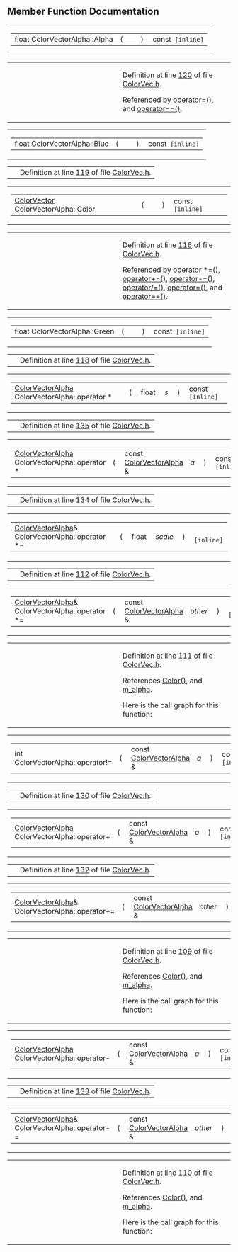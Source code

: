 ## Member Function Documentation

<span id="0333130ffc9187bb3ed905eb61d99832" class="anchor"></span>

<table class="mdTable" data-cellpadding="2" data-cellspacing="0">
<colgroup>
<col style="width: 100%" />
</colgroup>
<tbody>
<tr>
<td class="mdRow"><table data-cellpadding="0" data-cellspacing="0" data-border="0">
<tbody>
<tr>
<td class="md" data-nowrap="" data-valign="top">float ColorVectorAlpha::Alpha</td>
<td class="md" data-valign="top">( </td>
<td class="mdname1" data-valign="top" data-nowrap=""></td>
<td class="md" data-valign="top"> ) </td>
<td class="md" data-nowrap="">const<code> [inline]</code></td>
</tr>
</tbody>
</table></td>
</tr>
</tbody>
</table>

<table data-cellspacing="5" data-cellpadding="0" data-border="0">
<colgroup>
<col style="width: 50%" />
<col style="width: 50%" />
</colgroup>
<tbody>
<tr>
<td> </td>
<td><p>Definition at line <a href="ColorVec_8h-source.md#l00120" class="el">120</a> of file <a href="ColorVec_8h-source.md" class="el">ColorVec.h</a>.</p>
<p>Referenced by <a href="ColorVec_8h-source.md#l00107" class="el">operator=()</a>, and <a href="ColorVec_8h-source.md#l00129" class="el">operator==()</a>.</p></td>
</tr>
</tbody>
</table>

<span id="e3b99a5fe15a4330fd055c8b157ee12f" class="anchor"></span>

<table class="mdTable" data-cellpadding="2" data-cellspacing="0">
<colgroup>
<col style="width: 100%" />
</colgroup>
<tbody>
<tr>
<td class="mdRow"><table data-cellpadding="0" data-cellspacing="0" data-border="0">
<tbody>
<tr>
<td class="md" data-nowrap="" data-valign="top">float ColorVectorAlpha::Blue</td>
<td class="md" data-valign="top">( </td>
<td class="mdname1" data-valign="top" data-nowrap=""></td>
<td class="md" data-valign="top"> ) </td>
<td class="md" data-nowrap="">const<code> [inline]</code></td>
</tr>
</tbody>
</table></td>
</tr>
</tbody>
</table>

|  |  |
|----|----|
|   | Definition at line <a href="ColorVec_8h-source.md#l00119" class="el">119</a> of file <a href="ColorVec_8h-source.md" class="el">ColorVec.h</a>. |

<span id="619d7deb16927463582495a28b86f235" class="anchor"></span>

<table class="mdTable" data-cellpadding="2" data-cellspacing="0">
<colgroup>
<col style="width: 100%" />
</colgroup>
<tbody>
<tr>
<td class="mdRow"><table data-cellpadding="0" data-cellspacing="0" data-border="0">
<tbody>
<tr>
<td class="md" data-nowrap="" data-valign="top"><a href="classColorVector.md" class="el">ColorVector</a> ColorVectorAlpha::Color</td>
<td class="md" data-valign="top">( </td>
<td class="mdname1" data-valign="top" data-nowrap=""></td>
<td class="md" data-valign="top"> ) </td>
<td class="md" data-nowrap="">const<code> [inline]</code></td>
</tr>
</tbody>
</table></td>
</tr>
</tbody>
</table>

<table data-cellspacing="5" data-cellpadding="0" data-border="0">
<colgroup>
<col style="width: 50%" />
<col style="width: 50%" />
</colgroup>
<tbody>
<tr>
<td> </td>
<td><p>Definition at line <a href="ColorVec_8h-source.md#l00116" class="el">116</a> of file <a href="ColorVec_8h-source.md" class="el">ColorVec.h</a>.</p>
<p>Referenced by <a href="ColorVec_8h-source.md#l00111" class="el">operator *=()</a>, <a href="ColorVec_8h-source.md#l00109" class="el">operator+=()</a>, <a href="ColorVec_8h-source.md#l00110" class="el">operator-=()</a>, <a href="ColorVec_8h-source.md#l00113" class="el">operator/=()</a>, <a href="ColorVec_8h-source.md#l00107" class="el">operator=()</a>, and <a href="ColorVec_8h-source.md#l00129" class="el">operator==()</a>.</p></td>
</tr>
</tbody>
</table>

<span id="eb4e3e708de4af84613f52d0c8067edf" class="anchor"></span>

<table class="mdTable" data-cellpadding="2" data-cellspacing="0">
<colgroup>
<col style="width: 100%" />
</colgroup>
<tbody>
<tr>
<td class="mdRow"><table data-cellpadding="0" data-cellspacing="0" data-border="0">
<tbody>
<tr>
<td class="md" data-nowrap="" data-valign="top">float ColorVectorAlpha::Green</td>
<td class="md" data-valign="top">( </td>
<td class="mdname1" data-valign="top" data-nowrap=""></td>
<td class="md" data-valign="top"> ) </td>
<td class="md" data-nowrap="">const<code> [inline]</code></td>
</tr>
</tbody>
</table></td>
</tr>
</tbody>
</table>

|  |  |
|----|----|
|   | Definition at line <a href="ColorVec_8h-source.md#l00118" class="el">118</a> of file <a href="ColorVec_8h-source.md" class="el">ColorVec.h</a>. |

<span id="ab251d56c3e469072bbcfe45d6ad0ac7" class="anchor"></span>

<table class="mdTable" data-cellpadding="2" data-cellspacing="0">
<colgroup>
<col style="width: 100%" />
</colgroup>
<tbody>
<tr>
<td class="mdRow"><table data-cellpadding="0" data-cellspacing="0" data-border="0">
<tbody>
<tr>
<td class="md" data-nowrap="" data-valign="top"><a href="classColorVectorAlpha.md" class="el">ColorVectorAlpha</a> ColorVectorAlpha::operator *</td>
<td class="md" data-valign="top">( </td>
<td class="md" data-nowrap="" data-valign="top">float </td>
<td class="mdname1" data-valign="top" data-nowrap=""><em>s</em></td>
<td class="md" data-valign="top"> ) </td>
<td class="md" data-nowrap="">const<code> [inline]</code></td>
</tr>
</tbody>
</table></td>
</tr>
</tbody>
</table>

|  |  |
|----|----|
|   | Definition at line <a href="ColorVec_8h-source.md#l00135" class="el">135</a> of file <a href="ColorVec_8h-source.md" class="el">ColorVec.h</a>. |

<span id="37b016a6da143375a0eae10a09f3e0a8" class="anchor"></span>

<table class="mdTable" data-cellpadding="2" data-cellspacing="0">
<colgroup>
<col style="width: 100%" />
</colgroup>
<tbody>
<tr>
<td class="mdRow"><table data-cellpadding="0" data-cellspacing="0" data-border="0">
<tbody>
<tr>
<td class="md" data-nowrap="" data-valign="top"><a href="classColorVectorAlpha.md" class="el">ColorVectorAlpha</a> ColorVectorAlpha::operator *</td>
<td class="md" data-valign="top">( </td>
<td class="md" data-nowrap="" data-valign="top">const <a href="classColorVectorAlpha.md" class="el">ColorVectorAlpha</a> &amp; </td>
<td class="mdname1" data-valign="top" data-nowrap=""><em>a</em></td>
<td class="md" data-valign="top"> ) </td>
<td class="md" data-nowrap="">const<code> [inline]</code></td>
</tr>
</tbody>
</table></td>
</tr>
</tbody>
</table>

|  |  |
|----|----|
|   | Definition at line <a href="ColorVec_8h-source.md#l00134" class="el">134</a> of file <a href="ColorVec_8h-source.md" class="el">ColorVec.h</a>. |

<span id="6a8edc774a17f9660cdd36917a5b0fce" class="anchor"></span>

<table class="mdTable" data-cellpadding="2" data-cellspacing="0">
<colgroup>
<col style="width: 100%" />
</colgroup>
<tbody>
<tr>
<td class="mdRow"><table data-cellpadding="0" data-cellspacing="0" data-border="0">
<tbody>
<tr>
<td class="md" data-nowrap="" data-valign="top"><a href="classColorVectorAlpha.md" class="el">ColorVectorAlpha</a>&amp; ColorVectorAlpha::operator *=</td>
<td class="md" data-valign="top">( </td>
<td class="md" data-nowrap="" data-valign="top">float </td>
<td class="mdname1" data-valign="top" data-nowrap=""><em>scale</em></td>
<td class="md" data-valign="top"> ) </td>
<td class="md" data-nowrap=""><code> [inline]</code></td>
</tr>
</tbody>
</table></td>
</tr>
</tbody>
</table>

|  |  |
|----|----|
|   | Definition at line <a href="ColorVec_8h-source.md#l00112" class="el">112</a> of file <a href="ColorVec_8h-source.md" class="el">ColorVec.h</a>. |

<span id="1f36b431956bffd532d6038e537e7bc3" class="anchor"></span>

<table class="mdTable" data-cellpadding="2" data-cellspacing="0">
<colgroup>
<col style="width: 100%" />
</colgroup>
<tbody>
<tr>
<td class="mdRow"><table data-cellpadding="0" data-cellspacing="0" data-border="0">
<tbody>
<tr>
<td class="md" data-nowrap="" data-valign="top"><a href="classColorVectorAlpha.md" class="el">ColorVectorAlpha</a>&amp; ColorVectorAlpha::operator *=</td>
<td class="md" data-valign="top">( </td>
<td class="md" data-nowrap="" data-valign="top">const <a href="classColorVectorAlpha.md" class="el">ColorVectorAlpha</a> &amp; </td>
<td class="mdname1" data-valign="top" data-nowrap=""><em>other</em></td>
<td class="md" data-valign="top"> ) </td>
<td class="md" data-nowrap=""><code> [inline]</code></td>
</tr>
</tbody>
</table></td>
</tr>
</tbody>
</table>

<table data-cellspacing="5" data-cellpadding="0" data-border="0">
<colgroup>
<col style="width: 50%" />
<col style="width: 50%" />
</colgroup>
<tbody>
<tr>
<td> </td>
<td><p>Definition at line <a href="ColorVec_8h-source.md#l00111" class="el">111</a> of file <a href="ColorVec_8h-source.md" class="el">ColorVec.h</a>.</p>
<p>References <a href="ColorVec_8h-source.md#l00116" class="el">Color()</a>, and <a href="ColorVec_8h-source.md#l00097" class="el">m_alpha</a>.</p>
<p>Here is the call graph for this function:</p>
<span class="image placeholder" data-original-image-src="classColorVectorAlpha_1f36b431956bffd532d6038e537e7bc3_cgraph.gif" data-original-image-title="" data-border="0" usemap="#classColorVectorAlpha_1f36b431956bffd532d6038e537e7bc3_cgraph_map"></span></td>
</tr>
</tbody>
</table>

<span id="6dbafdfc9a735181769da8e9ca033f57" class="anchor"></span>

<table class="mdTable" data-cellpadding="2" data-cellspacing="0">
<colgroup>
<col style="width: 100%" />
</colgroup>
<tbody>
<tr>
<td class="mdRow"><table data-cellpadding="0" data-cellspacing="0" data-border="0">
<tbody>
<tr>
<td class="md" data-nowrap="" data-valign="top">int ColorVectorAlpha::operator!=</td>
<td class="md" data-valign="top">( </td>
<td class="md" data-nowrap="" data-valign="top">const <a href="classColorVectorAlpha.md" class="el">ColorVectorAlpha</a> &amp; </td>
<td class="mdname1" data-valign="top" data-nowrap=""><em>a</em></td>
<td class="md" data-valign="top"> ) </td>
<td class="md" data-nowrap="">const<code> [inline]</code></td>
</tr>
</tbody>
</table></td>
</tr>
</tbody>
</table>

|  |  |
|----|----|
|   | Definition at line <a href="ColorVec_8h-source.md#l00130" class="el">130</a> of file <a href="ColorVec_8h-source.md" class="el">ColorVec.h</a>. |

<span id="6e15b8caeb8f8c6683e833501357cda6" class="anchor"></span>

<table class="mdTable" data-cellpadding="2" data-cellspacing="0">
<colgroup>
<col style="width: 100%" />
</colgroup>
<tbody>
<tr>
<td class="mdRow"><table data-cellpadding="0" data-cellspacing="0" data-border="0">
<tbody>
<tr>
<td class="md" data-nowrap="" data-valign="top"><a href="classColorVectorAlpha.md" class="el">ColorVectorAlpha</a> ColorVectorAlpha::operator+</td>
<td class="md" data-valign="top">( </td>
<td class="md" data-nowrap="" data-valign="top">const <a href="classColorVectorAlpha.md" class="el">ColorVectorAlpha</a> &amp; </td>
<td class="mdname1" data-valign="top" data-nowrap=""><em>a</em></td>
<td class="md" data-valign="top"> ) </td>
<td class="md" data-nowrap="">const<code> [inline]</code></td>
</tr>
</tbody>
</table></td>
</tr>
</tbody>
</table>

|  |  |
|----|----|
|   | Definition at line <a href="ColorVec_8h-source.md#l00132" class="el">132</a> of file <a href="ColorVec_8h-source.md" class="el">ColorVec.h</a>. |

<span id="57e17d2106894cc7ddd6d70760007d96" class="anchor"></span>

<table class="mdTable" data-cellpadding="2" data-cellspacing="0">
<colgroup>
<col style="width: 100%" />
</colgroup>
<tbody>
<tr>
<td class="mdRow"><table data-cellpadding="0" data-cellspacing="0" data-border="0">
<tbody>
<tr>
<td class="md" data-nowrap="" data-valign="top"><a href="classColorVectorAlpha.md" class="el">ColorVectorAlpha</a>&amp; ColorVectorAlpha::operator+=</td>
<td class="md" data-valign="top">( </td>
<td class="md" data-nowrap="" data-valign="top">const <a href="classColorVectorAlpha.md" class="el">ColorVectorAlpha</a> &amp; </td>
<td class="mdname1" data-valign="top" data-nowrap=""><em>other</em></td>
<td class="md" data-valign="top"> ) </td>
<td class="md" data-nowrap=""><code> [inline]</code></td>
</tr>
</tbody>
</table></td>
</tr>
</tbody>
</table>

<table data-cellspacing="5" data-cellpadding="0" data-border="0">
<colgroup>
<col style="width: 50%" />
<col style="width: 50%" />
</colgroup>
<tbody>
<tr>
<td> </td>
<td><p>Definition at line <a href="ColorVec_8h-source.md#l00109" class="el">109</a> of file <a href="ColorVec_8h-source.md" class="el">ColorVec.h</a>.</p>
<p>References <a href="ColorVec_8h-source.md#l00116" class="el">Color()</a>, and <a href="ColorVec_8h-source.md#l00097" class="el">m_alpha</a>.</p>
<p>Here is the call graph for this function:</p>
<span class="image placeholder" data-original-image-src="classColorVectorAlpha_57e17d2106894cc7ddd6d70760007d96_cgraph.gif" data-original-image-title="" data-border="0" usemap="#classColorVectorAlpha_57e17d2106894cc7ddd6d70760007d96_cgraph_map"></span></td>
</tr>
</tbody>
</table>

<span id="a589f9cdb375ecb911fbfbb6754a6fca" class="anchor"></span>

<table class="mdTable" data-cellpadding="2" data-cellspacing="0">
<colgroup>
<col style="width: 100%" />
</colgroup>
<tbody>
<tr>
<td class="mdRow"><table data-cellpadding="0" data-cellspacing="0" data-border="0">
<tbody>
<tr>
<td class="md" data-nowrap="" data-valign="top"><a href="classColorVectorAlpha.md" class="el">ColorVectorAlpha</a> ColorVectorAlpha::operator-</td>
<td class="md" data-valign="top">( </td>
<td class="md" data-nowrap="" data-valign="top">const <a href="classColorVectorAlpha.md" class="el">ColorVectorAlpha</a> &amp; </td>
<td class="mdname1" data-valign="top" data-nowrap=""><em>a</em></td>
<td class="md" data-valign="top"> ) </td>
<td class="md" data-nowrap="">const<code> [inline]</code></td>
</tr>
</tbody>
</table></td>
</tr>
</tbody>
</table>

|  |  |
|----|----|
|   | Definition at line <a href="ColorVec_8h-source.md#l00133" class="el">133</a> of file <a href="ColorVec_8h-source.md" class="el">ColorVec.h</a>. |

<span id="1fd80bc930df36b6d5571d1255670a61" class="anchor"></span>

<table class="mdTable" data-cellpadding="2" data-cellspacing="0">
<colgroup>
<col style="width: 100%" />
</colgroup>
<tbody>
<tr>
<td class="mdRow"><table data-cellpadding="0" data-cellspacing="0" data-border="0">
<tbody>
<tr>
<td class="md" data-nowrap="" data-valign="top"><a href="classColorVectorAlpha.md" class="el">ColorVectorAlpha</a>&amp; ColorVectorAlpha::operator-=</td>
<td class="md" data-valign="top">( </td>
<td class="md" data-nowrap="" data-valign="top">const <a href="classColorVectorAlpha.md" class="el">ColorVectorAlpha</a> &amp; </td>
<td class="mdname1" data-valign="top" data-nowrap=""><em>other</em></td>
<td class="md" data-valign="top"> ) </td>
<td class="md" data-nowrap=""><code> [inline]</code></td>
</tr>
</tbody>
</table></td>
</tr>
</tbody>
</table>

<table data-cellspacing="5" data-cellpadding="0" data-border="0">
<colgroup>
<col style="width: 50%" />
<col style="width: 50%" />
</colgroup>
<tbody>
<tr>
<td> </td>
<td><p>Definition at line <a href="ColorVec_8h-source.md#l00110" class="el">110</a> of file <a href="ColorVec_8h-source.md" class="el">ColorVec.h</a>.</p>
<p>References <a href="ColorVec_8h-source.md#l00116" class="el">Color()</a>, and <a href="ColorVec_8h-source.md#l00097" class="el">m_alpha</a>.</p>
<p>Here is the call graph for this function:</p>
<span class="image placeholder" data-original-image-src="classColorVectorAlpha_1fd80bc930df36b6d5571d1255670a61_cgraph.gif" data-original-image